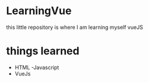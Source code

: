 # LearningVue

this little repository is where I am learning myself vueJS

# things learned 
- HTML
-Javascript
- VueJs
